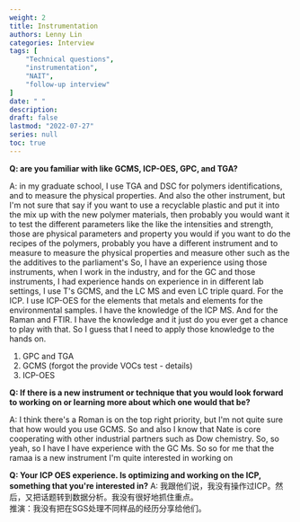 ```yaml
---
weight: 2
title: Instrumentation
authors: Lenny Lin
categories: Interview
tags: [
    "Technical questions",
    "instrumentation",
    "NAIT",
    "follow-up interview"
]
date: " "
description: 
draft: false
lastmod: "2022-07-27"
series: null
toc: true
---
```






**Q: are you familiar with like GCMS, ICP-OES, GPC, and TGA?** 

A: in my graduate school, I use TGA and DSC for polymers identifications, and to measure the physical properties. And also the other instrument, but I'm not sure that say if you want to use a recyclable plastic and put it into the mix up with the new polymer materials, then probably you would want it to test the different parameters like the like the intensities and strength, those are physical parameters and property you would if you want to do the recipes of the polymers, probably you have a different instrument and to measure to measure the physical properties and measure other such as the the additives to the parliament's So, I have an experience using those instruments, when I work in the industry, and for the GC and those instruments, I had experience hands on experience in in different lab settings, I use T's GCMS, and the LC MS and even LC triple quard. For the ICP. I use ICP-OES for the elements that metals and elements for the environmental samples. I have the knowledge of the ICP MS. And for the Raman and FTIR. I have the knowledge and it just do you ever get a chance to play with that. So I guess that I need to apply those knowledge to the hands on. 

1) GPC and TGA  
2) GCMS (forgot the provide VOCs test - details)
3) ICP-OES  


**Q: If there is a new instrument or technique that you would look forward to working on or learning more about which one would that be?**

A: I think there's a Roman is on the top right priority, but I'm not quite sure that how would you use GCMS. So and also I know that Nate is core cooperating with other industrial partners such as Dow chemistry. So, so yeah, so I have I have experience with the GC Ms. So so for me that the ramaa is a new instrument I'm quite interested in working on


**Q: Your ICP OES experience.  Is optimizing and working on the ICP, something that you're interested in?**
A: 我跟他们说，我没有操作过ICP。然后，又把话题转到数据分析。我没有很好地抓住重点。  
推演：我没有把在SGS处理不同样品的经历分享给他们。
